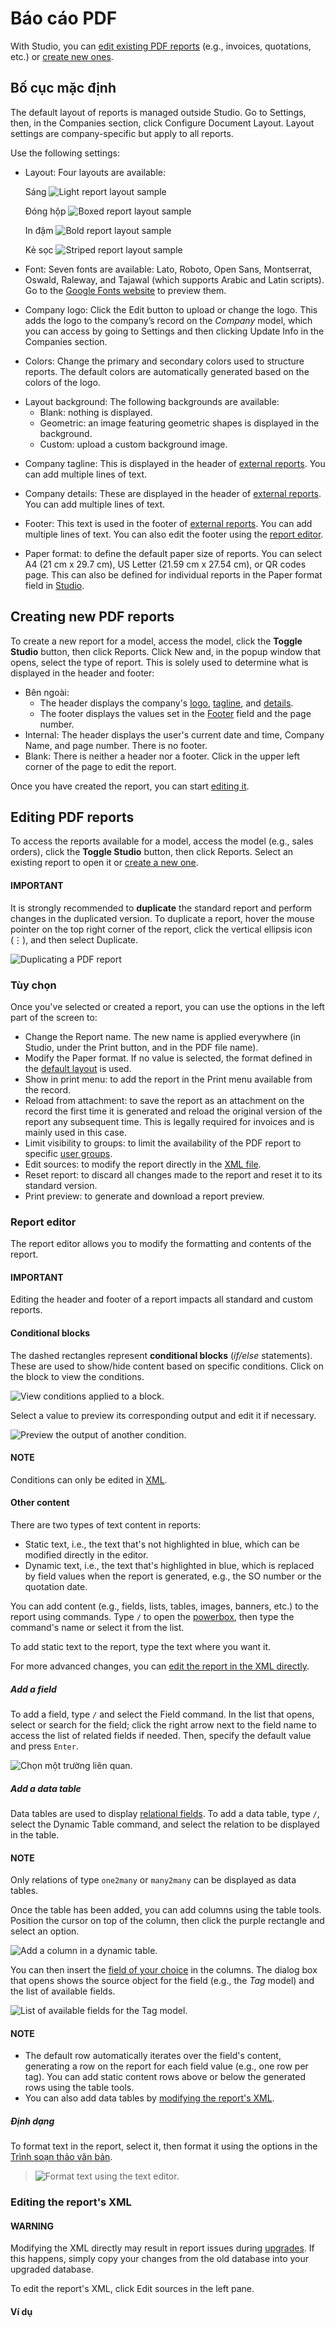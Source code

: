 # Báo cáo PDF

With Studio, you can [edit existing PDF reports](#studio-pdf-reports-edit) (e.g., invoices,
quotations, etc.) or [create new ones](#studio-pdf-reports-edit).

<a id="studio-pdf-reports-default-layout"></a>

## Bố cục mặc định

The default layout of reports is managed outside Studio. Go to Settings, then, in
the Companies section, click Configure Document Layout. Layout settings are
company-specific but apply to all reports.

Use the following settings:

<a id="studio-pdf-reports-default-layout-layout"></a>
- Layout: Four layouts are available:

  Sáng
  ![Light report layout sample](../../.gitbook/assets/layout-light.png)

  Đóng hộp
  ![Boxed report layout sample](../../.gitbook/assets/layout-boxed.png)

  In đậm
  ![Bold report layout sample](../../.gitbook/assets/layout-bold.png)

  Kẻ sọc
  ![Striped report layout sample](../../.gitbook/assets/layout-striped.png)

<a id="studio-pdf-reports-default-layout-font"></a>
- Font: Seven fonts are available: Lato, Roboto, Open Sans, Montserrat, Oswald, Raleway,
  and Tajawal (which supports Arabic and Latin scripts). Go to the
  [Google Fonts website](https://fonts.google.com/) to preview them.

<a id="studio-pdf-reports-default-layout-logo"></a>
- Company logo: Click the Edit button to upload or change the logo. This
  adds the logo to the company’s record on the *Company* model, which you can access by going to
  Settings and then clicking Update Info in the Companies
  section.

<a id="studio-pdf-reports-default-layout-colors"></a>
- Colors: Change the primary and secondary colors used to structure reports. The default
  colors are automatically generated based on the colors of the logo.

<a id="studio-pdf-reports-default-layout-background"></a>
- Layout background: The following backgrounds are available:
  - Blank: nothing is displayed.
  - Geometric: an image featuring geometric shapes is displayed in the background.
  - Custom: upload a custom background image.

<a id="studio-pdf-reports-default-layout-tagline"></a>
- Company tagline: This is displayed in the header of [external reports](#studio-pdf-reports-header-footer-external). You can add multiple lines of text.

<a id="studio-pdf-reports-default-layout-details"></a>
- Company details: These are displayed in the header of [external reports](#studio-pdf-reports-header-footer-external). You can add multiple lines of text.

<a id="studio-pdf-reports-default-layout-footer"></a>
- Footer: This text is used in the footer of [external reports](#studio-pdf-reports-header-footer-external). You can add multiple lines of text. You can also
  edit the footer using the [report editor](#studio-pdf-reports-edit).

<a id="studio-pdf-reports-default-layout-paper"></a>
- Paper format: to define the default paper size of reports. You can select
  A4 (21 cm x 29.7 cm), US Letter (21.59 cm x 27.54 cm), or
  QR codes page. This can also be defined for individual reports in the
  Paper format field in [Studio](#studio-pdf-reports-create).

<a id="studio-pdf-reports-create"></a>

## Creating new PDF reports

To create a new report for a model, access the model, click the **Toggle Studio** button, then click
Reports. Click New and, in the popup window that opens, select the type of
report. This is solely used to determine what is displayed in the header and footer:

<a id="studio-pdf-reports-header-footer-external"></a>
- Bên ngoài:
  - The header displays the company's [logo](#studio-pdf-reports-default-layout-logo),
    [tagline](#studio-pdf-reports-default-layout-tagline), and
    [details](#studio-pdf-reports-default-layout-details).
  - The footer displays the values set in the
    [Footer](#studio-pdf-reports-default-layout-footer) field and the page number.
- Internal: The header displays the user's current date and time,
  Company Name, and page number. There is no footer.
- Blank: There is neither a header nor a footer. Click in the upper left corner of the
  page to edit the report.

Once you have created the report, you can start [editing it](#studio-pdf-reports-edit).

<a id="studio-pdf-reports-edit"></a>

## Editing PDF reports

To access the reports available for a model, access the model (e.g., sales orders), click the
**Toggle Studio** button, then click Reports. Select an existing report to open it or
[create a new one](#studio-pdf-reports-create).

#### IMPORTANT
It is strongly recommended to **duplicate** the standard report and perform changes in the
duplicated version. To duplicate a report, hover the mouse pointer on the top right corner
of the report, click the vertical ellipsis icon (⋮), and then select
Duplicate.

![Duplicating a PDF report](../../.gitbook/assets/duplicate-report.png)

### Tùy chọn

Once you've selected or created a report, you can use the options in the left part of the screen to:

- Change the Report name. The new name is applied everywhere (in Studio, under
  the Print button, and in the PDF file name).
- Modify the Paper format. If no value is selected, the format defined in the
  [default layout](#studio-pdf-reports-default-layout-paper) is used.
- Show in print menu: to add the report in the Print menu available from the
  record.
- Reload from attachment: to save the report as an attachment on the record the first
  time it is generated and reload the original version of the report any subsequent time. This is
  legally required for invoices and is mainly used in this case.
- Limit visibility to groups: to limit the availability of the PDF report to specific
  [user groups](applications/general/users/access_rights.md).
- Edit sources: to modify the report directly in the [XML file](#studio-pdf-reports-xml-editing).
- Reset report: to discard all changes made to the report and reset it to its standard
  version.
- Print preview: to generate and download a report preview.

### Report editor

The report editor allows you to modify the formatting and contents of the report.

#### IMPORTANT
Editing the header and footer of a report impacts all standard and custom reports.

#### Conditional blocks

The dashed rectangles represent **conditional blocks** (*if/else* statements). These are used to
show/hide content based on specific conditions. Click on the block to view the conditions.

![View conditions applied to a block.](../../.gitbook/assets/conditional-block-if.png)

Select a value to preview its corresponding output and edit it if necessary.

![Preview the output of another condition.](../../.gitbook/assets/conditional-block-else.png)

#### NOTE
Conditions can only be edited in [XML](#studio-pdf-reports-xml-editing).

#### Other content

There are two types of text content in reports:

- Static text, i.e., the text that's not highlighted in blue, which can be modified directly in the
  editor.
- Dynamic text, i.e., the text that's highlighted in blue, which is replaced by field values when
  the report is generated, e.g., the SO number or the quotation date.

You can add content (e.g., fields, lists, tables, images, banners, etc.) to the report using
commands. Type `/` to open the [powerbox](applications/productivity/knowledge/articles_editing.md#knowledge-powerbox), then type the command's
name or select it from the list.

To add static text to the report, type the text where you want it.

For more advanced changes, you can [edit the report in the XML directly](#studio-pdf-reports-xml-editing).

<a id="studio-pdf-reports-add-field"></a>

##### Add a field

To add a field, type `/` and select the Field command. In the list that opens, select
or search for the field; click the right arrow next to the field name to access the list of related
fields if needed. Then, specify the default value and press `Enter`.

![Chọn một trường liên quan.](../../.gitbook/assets/powerbox-field.png)

##### Add a data table

Data tables are used to display [relational fields](applications/studio/fields.md#studio-fields-relational-fields). To add
a data table, type `/`, select the Dynamic Table command, and select the relation to be
displayed in the table.

#### NOTE
Only relations of type `one2many` or `many2many` can be displayed as data tables.

Once the table has been added, you can add columns using the table tools. Position the cursor on top
of the column, then click the purple rectangle and select an option.

![Add a column in a dynamic table.](../../.gitbook/assets/table-add-column.png)

You can then insert the [field of your choice](#studio-pdf-reports-add-field) in the columns. The dialog box that opens shows the source object
for the field (e.g., the *Tag* model) and the list of available fields.

![List of available fields for the Tag model.](../../.gitbook/assets/dynamic-table.png)

#### NOTE
- The default row automatically iterates over the field's content, generating a row on the report
  for each field value (e.g., one row per tag). You can add static content rows above or below
  the generated rows using the table tools.
- You can also add data tables by [modifying the report's XML](#studio-pdf-reports-xml-editing).

##### Định dạng

To format text in the report, select it, then format it using the options in the
[Trình soạn thảo văn bản](applications/productivity/knowledge/articles_editing.md#knowledge-text-editor).

> ![Format text using the text editor.](../../.gitbook/assets/text-editor.png)

<a id="studio-pdf-reports-xml-editing"></a>

### Editing the report's XML

#### WARNING
Modifying the XML directly may result in report issues during [upgrades](administration/upgrade.md). If this happens, simply copy your changes from the old
database into your upgraded database.

To edit the report's XML, click Edit sources in the left pane.

#### Ví dụ
